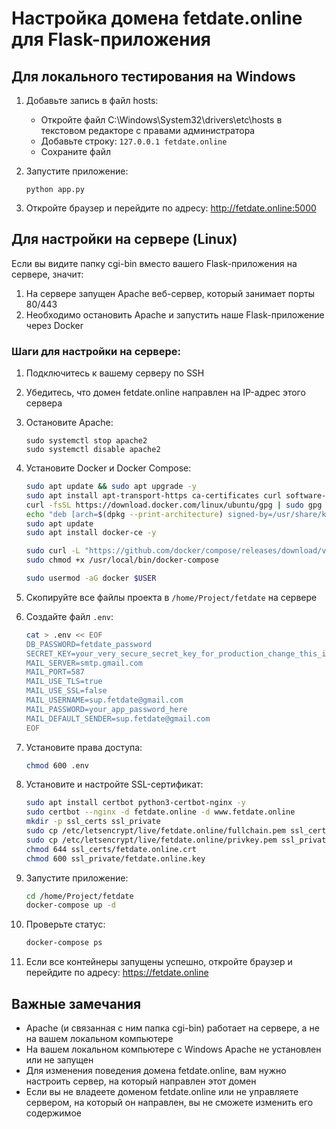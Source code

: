 # Настройка домена fetdate.online для Flask-приложения

## Для локального тестирования на Windows

1. Добавьте запись в файл hosts:
   - Откройте файл C:\Windows\System32\drivers\etc\hosts в текстовом редакторе с правами администратора
   - Добавьте строку: `127.0.0.1 fetdate.online`
   - Сохраните файл

2. Запустите приложение:
   ```
   python app.py
   ```

3. Откройте браузер и перейдите по адресу: http://fetdate.online:5000

## Для настройки на сервере (Linux)

Если вы видите папку cgi-bin вместо вашего Flask-приложения на сервере, значит:

1. На сервере запущен Apache веб-сервер, который занимает порты 80/443
2. Необходимо остановить Apache и запустить наше Flask-приложение через Docker

### Шаги для настройки на сервере:

1. Подключитесь к вашему серверу по SSH
2. Убедитесь, что домен fetdate.online направлен на IP-адрес этого сервера
3. Остановите Apache:
   ```
   sudo systemctl stop apache2
   sudo systemctl disable apache2
   ```
   
4. Установите Docker и Docker Compose:
   ```bash
   sudo apt update && sudo apt upgrade -y
   sudo apt install apt-transport-https ca-certificates curl software-properties-common -y
   curl -fsSL https://download.docker.com/linux/ubuntu/gpg | sudo gpg --dearmor -o /usr/share/keyrings/docker-archive-keyring.gpg
   echo "deb [arch=$(dpkg --print-architecture) signed-by=/usr/share/keyrings/docker-archive-keyring.gpg] https://download.docker.com/linux/ubuntu $(lsb_release -cs) stable" | sudo tee /etc/apt/sources.list.d/docker.list > /dev/null
   sudo apt update
   sudo apt install docker-ce -y

   sudo curl -L "https://github.com/docker/compose/releases/download/v2.20.2/docker-compose-$(uname -s)-$(uname -m)" -o /usr/local/bin/docker-compose
   sudo chmod +x /usr/local/bin/docker-compose

   sudo usermod -aG docker $USER
   ```

5. Скопируйте все файлы проекта в `/home/Project/fetdate` на сервере

6. Создайте файл `.env`:
   ```bash
   cat > .env << EOF
   DB_PASSWORD=fetdate_password
   SECRET_KEY=your_very_secure_secret_key_for_production_change_this_immediately_5a7b9c3d1e2f4a6b8c9d0e1f2a3b4c5d6e7f8a9b0c1d2e3f4a5b6c7d8e9f0a1b2c3
   MAIL_SERVER=smtp.gmail.com
   MAIL_PORT=587
   MAIL_USE_TLS=true
   MAIL_USE_SSL=false
   MAIL_USERNAME=sup.fetdate@gmail.com
   MAIL_PASSWORD=your_app_password_here
   MAIL_DEFAULT_SENDER=sup.fetdate@gmail.com
   EOF
   ```

7. Установите права доступа:
   ```bash
   chmod 600 .env
   ```

8. Установите и настройте SSL-сертификат:
   ```bash
   sudo apt install certbot python3-certbot-nginx -y
   sudo certbot --nginx -d fetdate.online -d www.fetdate.online
   mkdir -p ssl_certs ssl_private
   sudo cp /etc/letsencrypt/live/fetdate.online/fullchain.pem ssl_certs/fetdate.online.crt
   sudo cp /etc/letsencrypt/live/fetdate.online/privkey.pem ssl_private/fetdate.online.key
   chmod 644 ssl_certs/fetdate.online.crt
   chmod 600 ssl_private/fetdate.online.key
   ```

9. Запустите приложение:
   ```bash
   cd /home/Project/fetdate
   docker-compose up -d
   ```

10. Проверьте статус:
    ```bash
    docker-compose ps
    ```

11. Если все контейнеры запущены успешно, откройте браузер и перейдите по адресу: https://fetdate.online

## Важные замечания

- Apache (и связанная с ним папка cgi-bin) работает на сервере, а не на вашем локальном компьютере
- На вашем локальном компьютере с Windows Apache не установлен или не запущен
- Для изменения поведения домена fetdate.online, вам нужно настроить сервер, на который направлен этот домен
- Если вы не владеете доменом fetdate.online или не управляете сервером, на который он направлен, вы не сможете изменить его содержимое